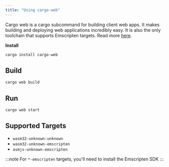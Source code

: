 ```yaml
---
title: "Using cargo-web"
---
```


Cargo web is a cargo subcommand for building client web apps. It makes building and deploying web 
applications incredibly easy. It is also the only toolchain that supports Emscripten targets. Read 
more [here](https://github.com/koute/cargo-web).

**Install**

```bash
cargo install cargo-web
```

## Build

```bash
cargo web build
```

## Run

```bash
cargo web start
```

## Supported Targets

* `wasm32-unknown-unknown`
* `wasm32-unknown-emscripten`
* `asmjs-unknown-emscripten`

:::note
For `*-emscripten` targets, you'll need to install the Emscripten SDK
:::
